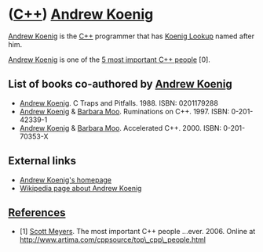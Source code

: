 # ([C++](Cpp.md)) [Andrew Koenig](CppAndrewKoenig.md)

[Andrew Koenig](CppAndrewKoenig.md) is the [C++](Cpp.md) programmer
that has [Koenig Lookup](CppKoenigLookup.md) named after him.

[Andrew Koenig](CppAndrewKoenig.md) is one of the [5 most important C++
people](CppMostImportantCppPeople.md) \[0\].

## List of books co-authored by [Andrew Koenig](CppAndrewKoenig.md)

 * [Andrew Koenig](CppAndrewKoenig.md). C Traps and Pitfalls. 1988. ISBN: 0201179288
 * [Andrew Koenig](CppAndrewKoenig.md) & [Barbara Moo](CppBarbaraMoo.md). Ruminations on C++. 1997. ISBN: 0-201-42339-1
 * [Andrew Koenig](CppAndrewKoenig.md) & [Barbara Moo](CppBarbaraMoo.md). Accelerated C++. 2000. ISBN: 0-201-70353-X

## External links

 * [Andrew Koenig's homepage](http://www.acceleratedcpp.com/authors/koenig/)
 * [Wikipedia page about Andrew Koenig](http://en.wikipedia.org/wiki/Andrew_Koenig)

## [References](CppReferences.md)

 * [1] [Scott Meyers](CppScottMeyers.md). The most important C++ people ...ever. 2006. Online at http://www.artima.com/cppsource/top\_cpp\_people.html
